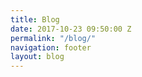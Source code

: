 ```yaml
---
title: Blog
date: 2017-10-23 09:50:00 Z
permalink: "/blog/"
navigation: footer
layout: blog
---
```

